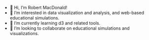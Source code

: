 - 👋 Hi, I’m Robert MacDonald!
- 👀 I’m interested in data visualization and analysis, and web-based educational simulations.
- 🌱 I’m currently learning d3 and related tools.
- 💞️ I’m looking to collaborate on educational simulations and visualizations.

<!---
robmac314/robmac314 is a ✨ special ✨ repository because its `README.md` (this file) appears on your GitHub profile.
You can click the Preview link to take a look at your changes.
--->
